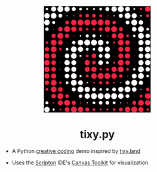 <div align="center">
  <img src="./tixy.png" alt="Logo" width="286">
  <h1 align="center">tixy.py</h1>
</div>

-   A Python [creative coding](https://en.wikipedia.org/wiki/Creative_coding) demo inspired by [tixy.land](https://tixy.land)

-   Uses the [Scripton](https://scripton.dev) IDE's [Canvas Toolkit](https://docs.scripton.dev/api/visualize/canvas/overview) for visualization
